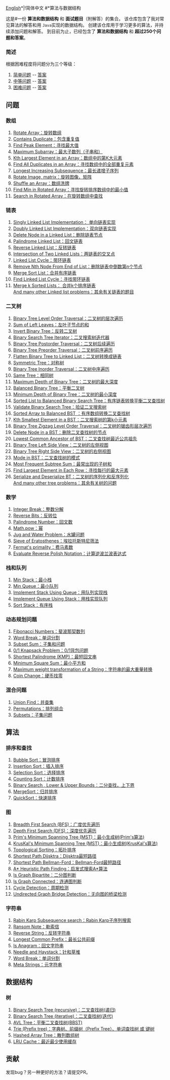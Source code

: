 [English](https://github.com/yunshuipiao/AlgoDS)*|!简体中文
#*算法与数据结构

这是#一份 **算法和数据结构** 和 **面试题目**（附解答）的集合。
该仓库包含了我对常见算法的解答和用 `Java`实现的数据结构。 
创建该仓库用于学习更多的算法，并持续添加问题和解答。
到目前为止，已经包含了 **算法和数据结构** 和 **超过250个问题和答案**。


### 简述
  
根据困难程度将问题分为三个等级：

1) [简单问题](https://github.com/sherxon/AlgoDS/blob/master/src/problems/Easy.txt) -- [答案](https://github.com/sherxon/AlgoDS/blob/master/src/problems/easy)  
2) [中等问题](https://github.com/sherxon/AlgoDS/blob/master/src/problems/Medium.txt) -- [答案](https://github.com/sherxon/AlgoDS/blob/master/src/problems/medium)  
3) [困难问题](https://github.com/sherxon/AlgoDS/blob/master/src/problems/Hard.txt) -- [答案](https://github.com/sherxon/AlgoDS/blob/master/src/problems/hard)  
       


## 问题
  
### 数组
1) [Rotate Array：旋转数组](https://github.com/sherxon/AlgoDS/blob/master/src/problems/easy/RotateArray.java)      
2) [Contains Duplicate：包含重复值](https://github.com/sherxon/AlgoDS/blob/master/src/problems/easy/ContainsDuplicate.java)  
3) [Find Peak Element：寻找最大值](https://github.com/sherxon/AlgoDS/blob/master/src/problems/medium/FindPeakElement.java)  
4) [Maximum Subarray：最大子数列（子串和）](https://github.com/sherxon/AlgoDS/blob/master/src/problems/medium/MaximumSubarray.java)  
5) [Kth Largest Element in an Array：数组中的第K大元素](https://github.com/sherxon/AlgoDS/blob/master/src/problems/medium/KthLargestElementinanArray.java)  
6) [Find All Duplicates in an Array：寻找数组中的全部重复元素](https://github.com/sherxon/AlgoDS/blob/master/src/problems/medium/FindAllDuplicatesinanArray.java)  
7) [Longest Increasing Subsequence：最长递增子序列](https://github.com/sherxon/AlgoDS/blob/master/src/problems/medium/MaxIncreasingSubsequence.java)  
8) [Rotate Image, matrix：旋转图像，矩阵](https://github.com/sherxon/AlgoDS/blob/master/src/problems/medium/RotateImage.java)  
9) [Shuffle an Array：数组洗牌](https://github.com/sherxon/AlgoDS/blob/master/src/problems/medium/ShuffleanArray.java)  
10) [Find Min in Rotated Array：寻找旋转排序数组中的最小值](https://github.com/sherxon/AlgoDS/blob/master/src/problems/medium/FindMinimuminRotatedSortedArray.java)  
11) [Search in Rotated Array：在旋转数组中查找](https://github.com/sherxon/AlgoDS/blob/master/src/problems/medium/SearchinRotatedSortedArray.java)  
  

### 链表

1) [Singly Linked List Implementation： 单向链表实现](https://github.com/sherxon/AlgoDS/blob/master/src/ds/LinkedList.java)  
1) [Doubly Linked List Implementation：双向链表实现](https://github.com/sherxon/AlgoDS/blob/master/src/ds/DoublyLinkedList.java)  
3) [Delete Node in a Linked List：删除链表节点](https://github.com/sherxon/AlgoDS/blob/master/src/problems/easy/DeleteNodeSingleLinkedList.java)  
4) [Palindrome Linked List：回文链表](https://github.com/sherxon/AlgoDS/blob/master/src/problems/easy/PalindromeLinkedList.java)  
5) [Reverse Linked List：反转链表](https://github.com/sherxon/AlgoDS/blob/master/src/problems/easy/ReverseLinkedList.java)  
6) [Intersection of Two Linked Lists：两链表的交叉点](https://github.com/sherxon/AlgoDS/blob/master/src/problems/easy/IntersectionofTwoLinkedLists.java)  
7) [Linked List Cycle：带环链表](https://github.com/sherxon/AlgoDS/blob/master/src/problems/easy/LinkedListCycle.java)  
8) [Remove Nth Node From End of List：删除链表中倒数第n个节点](https://github.com/sherxon/AlgoDS/blob/master/src/problems/easy/RemoveNthNodeFromEndofList.java)   
9) [Merge Sort List：合并有序链表](https://github.com/sherxon/AlgoDS/blob/master/src/problems/medium/SortList.java)  
10) [Find Linked List Cycle：寻找带环链表](https://github.com/sherxon/AlgoDS/blob/master/src/problems/medium/LinkedListCycle2.java)  
11) [Merge k Sorted Lists： 合并k个排序链表](https://github.com/sherxon/AlgoDS/blob/master/src/problems/medium/MergekSortedLists.java)   
 [And many other Linked list problems：其余有关链表的题目](https://github.com/sherxon/AlgoDS/tree/master/src/problems)
 
### 二叉树
1) [Binary Tree Level Order Traversal：二叉树的层次遍历](https://github.com/sherxon/AlgoDS/blob/master/src/problems/easy/BinaryTreeLevelOrderTraversal.java)  
2) [Sum of Left Leaves：左叶子节点的和](https://github.com/sherxon/AlgoDS/blob/master/src/problems/easy/SumofLeftLeaves.java)  
3) [Invert Binary Tree：反转二叉树](https://github.com/sherxon/AlgoDS/blob/master/src/problems/easy/InvertBinaryTree.java)  
4) [Binary Search Tree Iterator：二叉搜索树迭代器](https://github.com/sherxon/AlgoDS/blob/master/src/problems/medium/BinarySearchTreeIterator.java)  
5) [Binary Tree Postorder Traversal：二叉树后续遍历](https://github.com/sherxon/AlgoDS/blob/master/src/problems/hard/PostOrderTraversalTree.java)  
6) [Binary Tree Preorder Traversal：二叉树前序遍历](https://github.com/sherxon/AlgoDS/blob/master/src/problems/medium/BinaryTreePreorderTraversal.java)  
7) [Flatten Binary Tree to Linked List：二叉树转换成链表](https://github.com/sherxon/AlgoDS/blob/master/src/problems/medium/FlattenBinaryTreetoLinkedList.java)  
8) [Symmetric Tree：对称树](https://github.com/sherxon/AlgoDS/blob/master/src/problems/easy/SymmetricTree.java)  
9) [Binary Tree Inorder Traversal：二叉树中序遍历](https://github.com/sherxon/AlgoDS/blob/master/src/problems/medium/BinaryTreeInorderTraversal.java)  
10) [Same Tree：相同树](https://github.com/sherxon/AlgoDS/blob/master/src/problems/easy/SameTree.java)  
11) [Maximum Depth of Binary Tree：二叉树的最大深度](https://github.com/sherxon/AlgoDS/blob/master/src/problems/easy/MaximumDepthofBinaryTree.java)  
12) [Balanced Binary Tree：平衡二叉树](https://github.com/sherxon/AlgoDS/blob/master/src/problems/easy/BalancedBinaryTree.java)  
13) [Minimum Depth of Binary Tree：二叉树的最小深度](https://github.com/sherxon/AlgoDS/blob/master/src/problems/easy/MinimumDepthofBinaryTree.java)     
14) [Sorted List to Balanced Binary Search Tree：有序链表转换平衡二叉查找树](https://github.com/sherxon/AlgoDS/blob/master/src/problems/medium/ConvertSortedListtoBinarySearchTree.java)   
15) [Validate Binary Search Tree：验证二叉搜索树](https://github.com/sherxon/AlgoDS/blob/master/src/problems/medium/ValidateBinarySearchTree.java)  
16) [Sorted Array to Balanced BST ：有序数组转换二叉查找树](https://github.com/sherxon/AlgoDS/blob/master/src/problems/medium/ConvertSortedArraytoBinarySearchTree.java)  
17) [Kth Smallest Element in a BST：二叉搜索树的第k小元素](https://github.com/sherxon/AlgoDS/blob/master/src/problems/medium/KthSmallestElementinaBST.java)  
18) [Binary Tree Zigzag Level Order Traversal：二叉树的锯齿形层次遍历](https://github.com/sherxon/AlgoDS/blob/master/src/problems/medium/ZigZagOrderLevelTraversalBST.java)  
19) [Delete Node in a BST：删除二叉查找树的节点](https://github.com/sherxon/AlgoDS/blob/master/src/problems/medium/DeleteNodeinaBST.java)  
20) [Lowest Common Ancestor of BST：二叉查找树最近公共祖先](https://github.com/sherxon/AlgoDS/blob/master/src/problems/easy/LowestCommonAncestorBST.java)  
21) [Binary Tree Left Side View：二叉树的左侧视图](https://github.com/sherxon/AlgoDS/blob/master/src/problems/medium/BinaryTreeLeftSIdeView.java)  
22) [Binary Tree Right Side View：二叉树的右侧视图](https://github.com/sherxon/AlgoDS/blob/master/src/problems/medium/BinaryTreeRightSideView.java)  
23) [Mode in BST：二叉查找树的模式](https://github.com/sherxon/AlgoDS/blob/master/src/problems/easy/FindModeinBST.java)   
24) [Most Frequent Subtree Sum：最常出现的子树和](https://github.com/sherxon/AlgoDS/blob/master/src/problems/medium/MostFrequentSubtreeSum.java)  
25) [ Find Largest Element in Each Row：寻找每行的最大元素](https://github.com/sherxon/AlgoDS/blob/master/src/problems/medium/FindLargestElementinEachRow.java)   
26) [Serialize and Deserialize BT：二叉树的序列化和反序列化](https://github.com/sherxon/AlgoDS/blob/master/src/problems/hard/SerializeAndDeserializeBT.java)   
 [And many other tree problems：其余有关树的问题](https://github.com/sherxon/AlgoDS/tree/master/src/problems)  

### 数学
1) [Integer Break：整数分解](https://github.com/sherxon/AlgoDS/blob/master/src/problems/medium/IntegerBreak.java)  
2) [Reverse Bits：反转位](https://github.com/sherxon/AlgoDS/blob/master/src/problems/easy/ReverseBits.java)   
3) [Palindrome Number：回文数](https://github.com/sherxon/AlgoDS/blob/master/src/problems/easy/PalindromeNumber.java)  
4) [Math.pow：幂](https://github.com/sherxon/AlgoDS/blob/master/src/problems/medium/Pow.java)  
5) [Jug and Water Problem：水罐问题](https://github.com/sherxon/AlgoDS/blob/master/src/problems/medium/WaterAndJugProblem.java)  
6) [Sieve of Eratosthenes：埃拉托斯特尼筛法](https://github.com/sherxon/AlgoDS/blob/master/src/algo/numerals/SieveofEratosthenes.java)  
7) [Fermat's primality：费马素数](https://github.com/sherxon/AlgoDS/blob/master/src/algo/numerals/FermatPrimality.java)     
8) [Evaluate Reverse Polish Notation：计算逆波兰波表达式](https://github.com/sherxon/AlgoDS/blob/master/src/problems/medium/EvaluateReversePolishNotation.java)  


### 栈和队列
1) [Min Stack：最小栈](https://github.com/sherxon/AlgoDS/blob/master/src/problems/easy/MinStack.java)  
2) [Min Queue：最小队列](https://github.com/sherxon/AlgoDS/blob/master/src/problems/easy/QueuewithMinimum.java)  
3) [Implement Stack Using Queue：用队列实现栈](https://github.com/sherxon/AlgoDS/blob/master/src/problems/easy/ImplementStackUsingQueues.java)  
4) [Implement Queue Using Stack：用栈实现队列](https://github.com/sherxon/AlgoDS/blob/master/src/problems/easy/ImplementQueueusingStacks.java)
5) [Sort Stack：有序栈](https://github.com/sherxon/AlgoDS/blob/master/src/problems/medium/SortStack.java)  


### 动态规划问题
1) [Fibonacci Numbers：斐波那契数列](https://github.com/sherxon/AlgoDS/blob/master/src/algo/dp/FibonacciNumber.java)  
2) [Word Break：单词分割](https://github.com/sherxon/AlgoDS/blob/master/src/problems/medium/WordBreak.java)  
3) [Subset Sum：子集和问题](https://github.com/sherxon/AlgoDS/blob/master/src/algo/dp/SubsetSum.java)     
4) [0/1 Knapsack Problem：0/1背包问题](https://github.com/sherxon/AlgoDS/blob/master/src/algo/dp/Knapsack01.java)     
5) [Shortest Palindrome (KMP)：最短回文串](https://github.com/sherxon/AlgoDS/blob/master/src/problems/hard/ShortestPalindrome.java) 
6) [Minimum Square Sum：最小平方和](https://github.com/sherxon/AlgoDS/blob/master/src/algo/dp/MinimumSquareSum.java)
7) [Maximum weight transformation of a String：字符串的最大重量转换](https://github.com/sherxon/AlgoDS/blob/master/src/algo/dp/MaxWeightTransformation.java)
8) [Coin Change：硬币找零](https://github.com/sherxon/AlgoDS/blob/master/src/problems/medium/CoinChange.java)  


### 混合问题
1) [Union Find：并查集](https://github.com/sherxon/AlgoDS/blob/master/src/algo/UnionFind.java)  
2) [Permutations：排列组合](https://github.com/sherxon/AlgoDS/blob/master/src/problems/medium/Permutations.java)  
3) [Subsets：子集问题](https://github.com/sherxon/AlgoDS/blob/master/src/problems/medium/SubSets.java)     


 ## 算法
 
### 排序和查找   
1) [Bubble Sort：冒泡排序](https://github.com/sherxon/AlgoDS/blob/master/src/algo/sortingandsearching/BubbleSort.java)  
2) [Insertion Sort：插入排序](https://github.com/sherxon/AlgoDS/blob/master/src/algo/sortingandsearching/InsertionSort.java)  
3) [Selection Sort：选择排序](https://github.com/sherxon/AlgoDS/blob/master/src/algo/sortingandsearching/SelectionSort.java)  
4) [Counting Sort：计数排序](https://github.com/sherxon/AlgoDS/blob/master/src/algo/sortingandsearching/CountingSort.java)  
5) [Binary Search , Lower & Upper Bounds：二分查找，上下界](https://github.com/sherxon/AlgoDS/blob/master/src/algo/sortingandsearching/BinarySearch.java)  
6) [MergeSort：归并排序](https://github.com/sherxon/AlgoDS/blob/master/src/algo/sortingandsearching/MergeSort.java)  
7) [QuickSort：快速排序](https://github.com/sherxon/AlgoDS/blob/master/src/algo/sortingandsearching/QuickSort.java)  

 
### 图 
1) [Breadth First Search (BFS)：广度优先遍历](https://github.com/sherxon/AlgoDS/blob/master/src/algo/graph/BFS.java)  
2) [Depth First Search (DFS)：深度优先遍历](https://github.com/sherxon/AlgoDS/blob/master/src/algo/graph/DFS.java)  
3) [Prim's Minimum Spanning Tree (MST)：最小生成树(Prim's算法)](https://github.com/sherxon/AlgoDS/blob/master/src/algo/graph/PrimsMST.java)  
4) [KrusKal's Minimum Spanning Tree (MST)：最小生成树(KrusKal's算法)](https://github.com/sherxon/AlgoDS/blob/master/src/algo/graph/KruskalsMST.java)  
5) [Topological Sorting：拓扑排序](https://github.com/sherxon/AlgoDS/blob/master/src/algo/graph/TopologicalSorting.java)      
6) [Shortest Path Dijsktra：Dijsktra最短路径](https://github.com/sherxon/AlgoDS/blob/master/src/algo/graph/Dijsktra.java)  
7) [Shortest Path Bellman-Ford：Bellman-Ford最短路径](https://github.com/sherxon/AlgoDS/blob/master/src/algo/graph/BellmanFord.java)  
8) [A* Heuristic Path Finding：启发式搜索A*算法](https://github.com/sherxon/AlgoDS/blob/master/src/algo/graph/AStar.java)  
9) [Is Graph Bipartite：二分图判断](https://github.com/sherxon/AlgoDS/blob/master/src/algo/graph/IsBipartite.java)    
10) [Is Graph Connected：连通图判断](https://github.com/sherxon/AlgoDS/blob/master/src/algo/graph/IsConnected.java)  
11) [Cycle Detection：周期检测](https://github.com/sherxon/AlgoDS/blob/master/src/algo/graph/CycleDetection.java)  
12) [Undirected Graph Bridge Detection：无向图的桥梁检测](https://github.com/prafful1/AlgoDS/blob/master/src/algo/graph/BridgeUndirectedGraph.java)


### 字符串
1) [Rabin Karp Subsequence search：Rabin Karp子序列搜索](https://github.com/sherxon/AlgoDS/blob/master/src/algo/string/RabinKarpSubsequenceSearch.java)   
2) [Ransom Note：勒索信](https://github.com/sherxon/AlgoDS/blob/master/src/problems/easy/RansomNote.java)  
3) [Reverse String：反转字符串](https://github.com/sherxon/AlgoDS/blob/master/src/problems/easy/ReverseString.java)  
4) [Longest Common Prefix：最长公共前缀](https://github.com/sherxon/AlgoDS/blob/master/src/problems/easy/LongestCommonPrefix.java)  
5) [Is Anagram：回文字符串](https://github.com/sherxon/AlgoDS/blob/master/src/problems/easy/ValidAnagram.java)  
6) [Needle and Haystack：针和草堆](https://github.com/sherxon/AlgoDS/blob/master/src/problems/easy/ImplementstrSt.java)  
7) [Word Break：单词分割](https://github.com/sherxon/AlgoDS/blob/master/src/problems/medium/WordBreak.java)  
8) [Meta Strings：元字符串](https://github.com/sherxon/AlgoDS/blob/master/src/problems/medium/MetaStrings.java)  


## 数据结构      


### 树
1) [Binary Search Tree (recursive)：二叉查找树(递归)](https://github.com/sherxon/AlgoDS/blob/master/src/ds/BST.java)  
2) [Binary Search Tree (iterative)：二叉查找树(迭代)](https://github.com/sherxon/AlgoDS/blob/master/src/ds/BSTIterative.java)  
3) [AVL Tree：平衡二叉查找树(BBST)](https://github.com/sherxon/AlgoDS/blob/master/src/ds/AVLTree.java)    
4) [Trie (Prefix tree)：字典树、前缀树（Prefix Tree）、单词查找树 或 键树](https://github.com/sherxon/AlgoDS/blob/master/src/algo/string/Trie.java)  
5) [Hashed Array Tree：散列数组树](https://github.com/sherxon/AlgoDS/blob/master/src/ds/HashedArrayTree.java)  
6) [LRU Cache：最近最少使用缓存](https://github.com/sherxon/AlgoDS/blob/master/src/problems/hard/LRUCache.java)  


## 贡献

发现bug？另一种更好的方法？请提交PR。
  